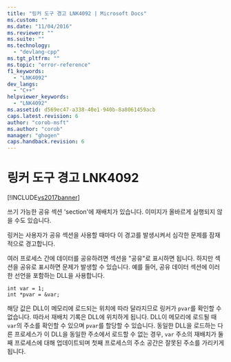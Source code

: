 ```yaml
---
title: "링커 도구 경고 LNK4092 | Microsoft Docs"
ms.custom: ""
ms.date: "11/04/2016"
ms.reviewer: ""
ms.suite: ""
ms.technology: 
  - "devlang-cpp"
ms.tgt_pltfrm: ""
ms.topic: "error-reference"
f1_keywords: 
  - "LNK4092"
dev_langs: 
  - "C++"
helpviewer_keywords: 
  - "LNK4092"
ms.assetid: d569ec47-a338-40e1-940b-8a8061459acb
caps.latest.revision: 6
author: "corob-msft"
ms.author: "corob"
manager: "ghogen"
caps.handback.revision: 6
---
```

# 링커 도구 경고 LNK4092
[!INCLUDE[vs2017banner](../../assembler/inline/includes/vs2017banner.md)]

쓰기 가능한 공유 섹션 'section'에 재배치가 있습니다. 이미지가 올바르게 실행되지 않을 수도 있습니다.  
  
 링커는 사용자가 공유 섹션을 사용할 때마다 이 경고를 발생시켜서 심각한 문제를 잠재적으로 경고합니다.  
  
 여러 프로세스 간에 데이터를 공유하려면 섹션을 "공유"로 표시하면 됩니다. 하지만 섹션을 공유로 표시하면 문제가 발생할 수 있습니다.  예를 들어, 공유 데이터 섹션에 이러한 선언을 포함하는 DLL을 사용합니다.  
  
```  
int var = 1;  
int *pvar = &var;  
```  
  
 해당 값은 DLL이 메모리에 로드되는 위치에 따라 달라지므로 링커가 `pvar`를 확인할 수 없습니다. 따라서 재배치 기록은 DLL에 위치하게 됩니다.  DLL이 메모리에 로드될 때 `var`의 주소를 확인할 수 있으며 `pvar`를 할당할 수 있습니다.  동일한 DLL을 로드하는 다른 프로세스가 이 DLL을 동일한 주소에서 로드할 수 없는 경우, `var` 주소의 재배치가 둘째 프로세스에 대해 업데이트되며 첫째 프로세스의 주소 공간은 잘못된 주소를 가리키게 됩니다.